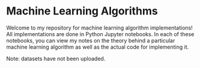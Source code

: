 # Machine Learning Algorithms

Welcome to my repository for machine learning algorithm implementations! All implementations are done in Python Jupyter notebooks. In each of these notebooks, you can view my notes on the theory behind a particular machine learning algorithm as well as the actual code for implementing it. 

Note: datasets have not been uploaded.
